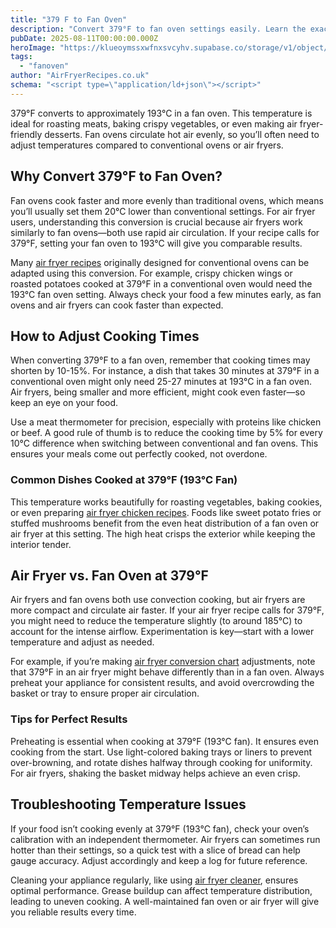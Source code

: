 ```yaml
---
title: "379 F to Fan Oven"
description: "Convert 379°F to fan oven settings easily. Learn the exact temperature and tips for air fryer adjustments. Perfect for UK kitchens!"
pubDate: 2025-08-11T00:00:00.000Z
heroImage: "https://klueoymssxwfnxsvcyhv.supabase.co/storage/v1/object/public/md/379-f-to-fan-oven-f51ee0e2.png"
tags:
  - "fanoven"
author: "AirFryerRecipes.co.uk"
schema: "<script type=\"application/ld+json\"></script>"
---
```


<p>379°F converts to approximately 193°C in a fan oven. This temperature is ideal for roasting meats, baking crispy vegetables, or even making air fryer-friendly desserts. Fan ovens circulate hot air evenly, so you’ll often need to adjust temperatures compared to conventional ovens or air fryers.</p>

<h2>Why Convert 379°F to Fan Oven?</h2>
<p>Fan ovens cook faster and more evenly than traditional ovens, which means you’ll usually set them 20°C lower than conventional settings. For air fryer users, understanding this conversion is crucial because air fryers work similarly to fan ovens—both use rapid air circulation. If your recipe calls for 379°F, setting your fan oven to 193°C will give you comparable results.</p>
<p>Many <a href=https://www.airfryerrecipe.co.uk/recipes>air fryer recipes</a> originally designed for conventional ovens can be adapted using this conversion. For example, crispy chicken wings or roasted potatoes cooked at 379°F in a conventional oven would need the 193°C fan oven setting. Always check your food a few minutes early, as fan ovens and air fryers can cook faster than expected.</p>

<h2>How to Adjust Cooking Times</h2>
<p>When converting 379°F to a fan oven, remember that cooking times may shorten by 10-15%. For instance, a dish that takes 30 minutes at 379°F in a conventional oven might only need 25-27 minutes at 193°C in a fan oven. Air fryers, being smaller and more efficient, might cook even faster—so keep an eye on your food.</p>
<p>Use a meat thermometer for precision, especially with proteins like chicken or beef. A good rule of thumb is to reduce the cooking time by 5% for every 10°C difference when switching between conventional and fan ovens. This ensures your meals come out perfectly cooked, not overdone.</p>

<h3>Common Dishes Cooked at 379°F (193°C Fan)</h3>
<p>This temperature works beautifully for roasting vegetables, baking cookies, or even preparing <a href=https://www.airfryerrecipe.co.uk/recipe-category/chicken>air fryer chicken recipes</a>. Foods like sweet potato fries or stuffed mushrooms benefit from the even heat distribution of a fan oven or air fryer at this setting. The high heat crisps the exterior while keeping the interior tender.</p>

<h2>Air Fryer vs. Fan Oven at 379°F</h2>
<p>Air fryers and fan ovens both use convection cooking, but air fryers are more compact and circulate air faster. If your air fryer recipe calls for 379°F, you might need to reduce the temperature slightly (to around 185°C) to account for the intense airflow. Experimentation is key—start with a lower temperature and adjust as needed.</p>
<p>For example, if you’re making <a href=https://www.airfryerrecipe.co.uk/air-fryer-conversion-chart>air fryer conversion chart</a> adjustments, note that 379°F in an air fryer might behave differently than in a fan oven. Always preheat your appliance for consistent results, and avoid overcrowding the basket or tray to ensure proper air circulation.</p>

<h3>Tips for Perfect Results</h3>
<p>Preheating is essential when cooking at 379°F (193°C fan). It ensures even cooking from the start. Use light-colored baking trays or liners to prevent over-browning, and rotate dishes halfway through cooking for uniformity. For air fryers, shaking the basket midway helps achieve an even crisp.</p>

<h2>Troubleshooting Temperature Issues</h2>
<p>If your food isn’t cooking evenly at 379°F (193°C fan), check your oven’s calibration with an independent thermometer. Air fryers can sometimes run hotter than their settings, so a quick test with a slice of bread can help gauge accuracy. Adjust accordingly and keep a log for future reference.</p>
<p>Cleaning your appliance regularly, like using <a href=https://www.airfryerrecipe.co.uk/air-fryer-cleaner>air fryer cleaner</a>, ensures optimal performance. Grease buildup can affect temperature distribution, leading to uneven cooking. A well-maintained fan oven or air fryer will give you reliable results every time.</p>